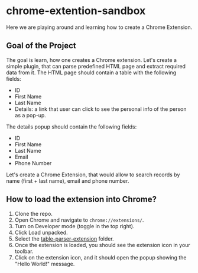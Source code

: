 # chrome-extention-sandbox
Here we are playing around and learning how to create a Chrome Extension.

## Goal of the Project
The goal is learn, how one creates a Chrome extension. Let's create a simple 
plugin, that can parse predefined HTML page and extract required data from it.
The HTML page should contain a table with the following fields:  
- ID
- First Name
- Last Name
- Details: a link that user can click to see the personal info of the person as
a pop-up.

The details popup should contain the following fields:
- ID
- First Name
- Last Name
- Email
- Phone Number

Let's create a Chrome Extension, that would allow to search records by name
(first + last name), email and phone number.

## How to load the extension into Chrome?
1. Clone the repo. 
2. Open Chrome and navigate to `chrome://extensions/`. 
3. Turn on Developer mode (toggle in the top right). 
4. Click Load unpacked. 
5. Select the [table-parser-extension](table-parser-extension) folder. 
6. Once the extension is loaded, you should see the extension icon in your toolbar. 
7. Click on the extension icon, and it should open the popup showing the "Hello World!" message.
